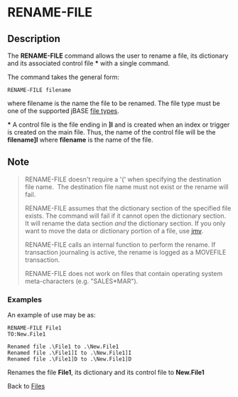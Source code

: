 # RENAME-FILE

<PageHeader />

## Description

The **RENAME-FILE** command allows the user to rename a file, its dictionary and its associated control file **\*** with a single command.

The command takes the general form:

```
RENAME-FILE filename
```

where filename is the name the file to be renamed. The file type must be one of the supported jBASE [file types](./../create-file).

**\*** A control file is the file ending in **]I** and is created when an index or trigger is created on the main file. Thus, the name of the control file will be the **filename]I** where **filename** is the name of the file.

## Note

> RENAME-FILE doesn't require a '(' when specifying the destination file name.  The destination file name must not exist or the rename will fail.
>  
> RENAME-FILE assumes that the dictionary section of the specified file exists. The command will fail if it cannot open the dictionary section. It will rename the data section *and* the dictionary section. If you only want to move the data or dictionary portion of a file, use [jmv](./../../tools-and-utilities/jrm-jmv-jdir/README.md).
>
> RENAME-FILE calls an internal function to perform the rename. If transaction journaling is active, the rename is logged as a MOVEFILE transaction.
>
> RENAME-FILE does not work on files that contain operating system meta-characters (e.g. "SALES\*MAR").

### Examples

An example of use may be as:

```
RENAME-FILE File1
TO:New.File1

Renamed file .\File1 to .\New.File1
Renamed file .\File1]I to .\New.File1]I
Renamed file .\File1]D to .\New.File1]D
```

Renames the file **File1**, its dictionary and its control file to **New.File1**

Back to [Files](./../README.md)

<PageFooter />
